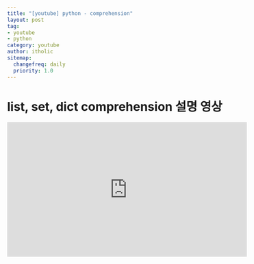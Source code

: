 ```yaml
---
title: "[youtube] python - comprehension"
layout: post
tag:
- youtube
- python
category: youtube
author: itholic
sitemap:
  changefreq: daily
  priority: 1.0
---
```


# list, set, dict comprehension 설명 영상

<iframe width="560" height="315" src="https://www.youtube.com/embed/gdvObr0tnPw" frameborder="0" allow="accelerometer; autoplay; encrypted-media; gyroscope; picture-in-picture" allowfullscreen></iframe>
